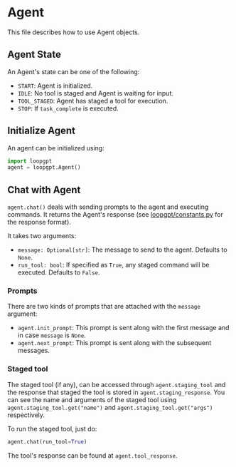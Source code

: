 # Agent

This file describes how to use Agent objects.

## Agent State

An Agent's state can be one of the following:
- `START`: Agent is initialized.
- `IDLE`: No tool is staged and Agent is waiting for input.
- `TOOL_STAGED`: Agent has staged a tool for execution.
- `STOP`: If `task_complete` is executed.

## Initialize Agent

An agent can be initialized using:
```python
import loopgpt
agent = loopgpt.Agent()
```

## Chat with Agent

`agent.chat()` deals with sending prompts to the agent and executing commands. It returns the Agent's response (see [loopgpt/constants.py](https://github.com/farizrahman4u/loopgpt/blob/main/loopgpt/constants.py) for the response format).

It takes two arguments:
- `message: Optional[str]`: The message to send to the agent. Defaults to `None`.
- `run_tool: bool`: If specified as `True`, any staged command will be executed. Defaults to `False`.

### Prompts

There are two kinds of prompts that are attached with the `message` argument:
- `agent.init_prompt`: This prompt is sent along with the first message and in case `message` is `None`.
- `agent.next_prompt`: This prompt is sent along with the subsequent messages.

### Staged tool

The staged tool (if any), can be accessed through `agent.staging_tool` and the response that staged the tool is stored in `agent.staging_response`.
You can see the name and arguments of the staged tool using `agent.staging_tool.get("name")` and `agent.staging_tool.get("args")` respectively.

To run the staged tool, just do:

```python
agent.chat(run_tool=True)
```

The tool's response can be found at `agent.tool_response`.
